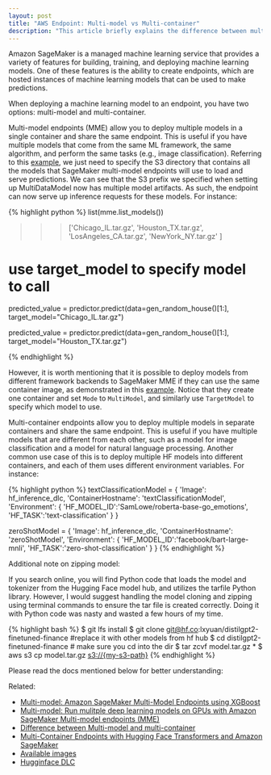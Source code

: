 ```yaml
---
layout: post
title: "AWS Endpoint: Multi-model vs Multi-container"
description: "This article briefly explains the difference between multi-model and multi-container AWS endpoint deployment"
---
```


Amazon SageMaker is a managed machine learning service that provides a variety
of features for building, training, and deploying machine learning models. One
of these features is the ability to create endpoints, which are hosted
instances of machine learning models that can be used to make predictions.

When deploying a machine learning model to an endpoint, you have two options:
multi-model and multi-container.

Multi-model endpoints (MME) allow you to deploy multiple models in a single
container and share the same endpoint. This is useful if you have multiple
models that come from the same ML framework, the same algorithm, and perform
the same tasks (e.g., image classification). Referring to this
[example](https://sagemaker-examples.readthedocs.io/en/latest/advanced_functionality/multi_model_xgboost_home_value/xgboost_multi_model_endpoint_home_value.html#Create-the-Amazon-SageMaker-MultiDataModel-entity),
we just need to specify the S3 directory that contains all the models that
SageMaker multi-model endpoints will use to load and serve predictions. We can
see that the S3 prefix we specified when setting up MultiDataModel now has
multiple model artifacts. As such, the endpoint can now serve up inference
requests for these models. For instance:

{% highlight python %}
list(mme.list_models())
>>> ['Chicago_IL.tar.gz',
'Houston_TX.tar.gz',
'LosAngeles_CA.tar.gz',
'NewYork_NY.tar.gz'
]

# use target_model to specify model to call
predicted_value = predictor.predict(data=gen_random_house()[1:], target_model="Chicago_IL.tar.gz")

predicted_value = predictor.predict(data=gen_random_house()[1:], target_model="Houston_TX.tar.gz")

{% endhighlight %}

However, it is worth mentioning that it is possible to deploy models from
different framework backends to SageMaker MME if they can use the same
container image, as demonstrated in this
[example](https://github.com/aws/amazon-sagemaker-examples/blob/main/multi-model-endpoints/mme-on-gpu/cv/resnet50_mme_with_gpu.ipynb).
Notice that they create one container and set `Mode` to `MultiModel`, and
similarly use `TargetModel` to specify which model to use.

Multi-container endpoints allow you to deploy multiple models in separate
containers and share the same endpoint. This is useful if you have multiple
models that are different from each other, such as a model for image
classification and a model for natural language processing. Another common use
case of this is to deploy multiple HF models into different containers, and
each of them uses different environment variables. For instance:

{% highlight python %}
textClassificationModel = {
    'Image': hf_inference_dlc,
    'ContainerHostname': 'textClassificationModel',
    'Environment': {
	    'HF_MODEL_ID':'SamLowe/roberta-base-go_emotions',
	    'HF_TASK':'text-classification'
    }
}

zeroShotModel = {
    'Image': hf_inference_dlc,
    'ContainerHostname': 'zeroShotModel',
    'Environment': {
	    'HF_MODEL_ID':'facebook/bart-large-mnli',
	    'HF_TASK':'zero-shot-classification'
    }
}
{% endhighlight %}


Additional note on zipping model:

If you search online, you will find Python code that loads the model and
tokenizer from the Hugging Face model hub, and utilizes the tarfile Python
library. However, I would suggest handling the model cloning and zipping using
terminal commands to ensure the tar file is created correctly. Doing it with
Python code was nasty and wasted a few hours of my time.

{% highlight bash %}
$ git lfs install
$ git clone git@hf.co:lxyuan/distilgpt2-finetuned-finance #replace it with other models from hf hub
$ cd distilgpt2-finetuned-finance # make sure you cd into the dir
$ tar zcvf model.tar.gz *
$ aws s3 cp model.tar.gz <s3://{my-s3-path}>
{% endhighlight %}


Please read the docs mentioned below for better understanding:

Related:
- [Multi-model: Amazon SageMaker Multi-Model Endpoints using XGBoost](https://sagemaker-examples.readthedocs.io/en/latest/advanced_functionality/multi_model_xgboost_home_value/xgboost_multi_model_endpoint_home_value.html)
- [Multi-model: Run mulitple deep learning models on GPUs with Amazon SageMaker Multi-model endpoints (MME)](https://github.com/aws/amazon-sagemaker-examples/blob/main/multi-model-endpoints/mme-on-gpu/cv/resnet50_mme_with_gpu.ipynb)
- [Difference between Multi-model and multi-container](https://stackoverflow.com/questions/68913914/why-use-multi-container-endpoints-instead-of-multi-model-endpoints)
- [Multi-Container Endpoints with Hugging Face Transformers and Amazon SageMaker](https://www.philschmid.de/sagemaker-huggingface-multi-container-endpoint)
- [Available images](https://github.com/aws/deep-learning-containers/blob/master/available_images.md)
- [Hugginface DLC](https://huggingface.co/docs/sagemaker/reference#inference-dlc-overview)
